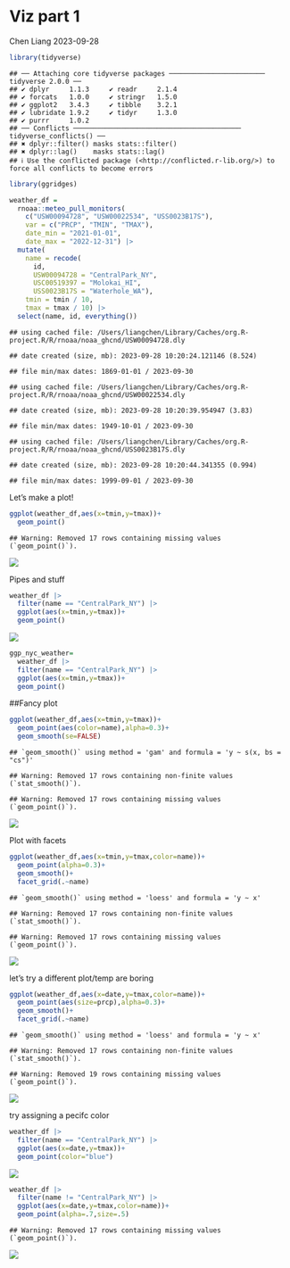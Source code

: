 Viz part 1
================
Chen Liang
2023-09-28

``` r
library(tidyverse)
```

    ## ── Attaching core tidyverse packages ──────────────────────── tidyverse 2.0.0 ──
    ## ✔ dplyr     1.1.3     ✔ readr     2.1.4
    ## ✔ forcats   1.0.0     ✔ stringr   1.5.0
    ## ✔ ggplot2   3.4.3     ✔ tibble    3.2.1
    ## ✔ lubridate 1.9.2     ✔ tidyr     1.3.0
    ## ✔ purrr     1.0.2     
    ## ── Conflicts ────────────────────────────────────────── tidyverse_conflicts() ──
    ## ✖ dplyr::filter() masks stats::filter()
    ## ✖ dplyr::lag()    masks stats::lag()
    ## ℹ Use the conflicted package (<http://conflicted.r-lib.org/>) to force all conflicts to become errors

``` r
library(ggridges)
```

``` r
weather_df = 
  rnoaa::meteo_pull_monitors(
    c("USW00094728", "USW00022534", "USS0023B17S"),
    var = c("PRCP", "TMIN", "TMAX"), 
    date_min = "2021-01-01",
    date_max = "2022-12-31") |>
  mutate(
    name = recode(
      id, 
      USW00094728 = "CentralPark_NY", 
      USC00519397 = "Molokai_HI",
      USS0023B17S = "Waterhole_WA"),
    tmin = tmin / 10,
    tmax = tmax / 10) |>
  select(name, id, everything())
```

    ## using cached file: /Users/liangchen/Library/Caches/org.R-project.R/R/rnoaa/noaa_ghcnd/USW00094728.dly

    ## date created (size, mb): 2023-09-28 10:20:24.121146 (8.524)

    ## file min/max dates: 1869-01-01 / 2023-09-30

    ## using cached file: /Users/liangchen/Library/Caches/org.R-project.R/R/rnoaa/noaa_ghcnd/USW00022534.dly

    ## date created (size, mb): 2023-09-28 10:20:39.954947 (3.83)

    ## file min/max dates: 1949-10-01 / 2023-09-30

    ## using cached file: /Users/liangchen/Library/Caches/org.R-project.R/R/rnoaa/noaa_ghcnd/USS0023B17S.dly

    ## date created (size, mb): 2023-09-28 10:20:44.341355 (0.994)

    ## file min/max dates: 1999-09-01 / 2023-09-30

Let’s make a plot!

``` r
ggplot(weather_df,aes(x=tmin,y=tmax))+
  geom_point()
```

    ## Warning: Removed 17 rows containing missing values (`geom_point()`).

![](Viz-part-1_files/figure-gfm/unnamed-chunk-3-1.png)<!-- -->

Pipes and stuff

``` r
weather_df |>
  filter(name == "CentralPark_NY") |>
  ggplot(aes(x=tmin,y=tmax))+
  geom_point()
```

![](Viz-part-1_files/figure-gfm/unnamed-chunk-4-1.png)<!-- -->

``` r
ggp_nyc_weather=
  weather_df |>
  filter(name == "CentralPark_NY") |>
  ggplot(aes(x=tmin,y=tmax))+
  geom_point()
```

\##Fancy plot

``` r
ggplot(weather_df,aes(x=tmin,y=tmax))+
  geom_point(aes(color=name),alpha=0.3)+
  geom_smooth(se=FALSE)
```

    ## `geom_smooth()` using method = 'gam' and formula = 'y ~ s(x, bs = "cs")'

    ## Warning: Removed 17 rows containing non-finite values (`stat_smooth()`).

    ## Warning: Removed 17 rows containing missing values (`geom_point()`).

![](Viz-part-1_files/figure-gfm/unnamed-chunk-5-1.png)<!-- -->

Plot with facets

``` r
ggplot(weather_df,aes(x=tmin,y=tmax,color=name))+
  geom_point(alpha=0.3)+
  geom_smooth()+
  facet_grid(.~name)
```

    ## `geom_smooth()` using method = 'loess' and formula = 'y ~ x'

    ## Warning: Removed 17 rows containing non-finite values (`stat_smooth()`).

    ## Warning: Removed 17 rows containing missing values (`geom_point()`).

![](Viz-part-1_files/figure-gfm/unnamed-chunk-6-1.png)<!-- -->

let’s try a different plot/temp are boring

``` r
ggplot(weather_df,aes(x=date,y=tmax,color=name))+
  geom_point(aes(size=prcp),alpha=0.3)+
  geom_smooth()+
  facet_grid(.~name)
```

    ## `geom_smooth()` using method = 'loess' and formula = 'y ~ x'

    ## Warning: Removed 17 rows containing non-finite values (`stat_smooth()`).

    ## Warning: Removed 19 rows containing missing values (`geom_point()`).

![](Viz-part-1_files/figure-gfm/unnamed-chunk-7-1.png)<!-- -->

try assigning a pecifc color

``` r
weather_df |>
  filter(name == "CentralPark_NY") |>
  ggplot(aes(x=date,y=tmax))+
  geom_point(color="blue")
```

![](Viz-part-1_files/figure-gfm/unnamed-chunk-8-1.png)<!-- -->

``` r
weather_df |>
  filter(name != "CentralPark_NY") |>
  ggplot(aes(x=date,y=tmax,color=name))+
  geom_point(alpha=.7,size=.5)
```

    ## Warning: Removed 17 rows containing missing values (`geom_point()`).

![](Viz-part-1_files/figure-gfm/unnamed-chunk-9-1.png)<!-- -->
